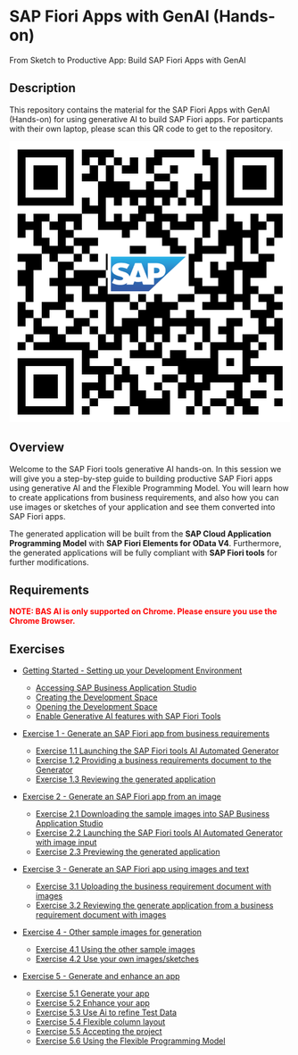 # SAP Fiori Apps with GenAI (Hands-on)
From Sketch to Productive App: Build SAP Fiori Apps with GenAI 

## Description

This repository contains the material for the SAP Fiori Apps with GenAI (Hands-on) for using generative AI to build SAP Fiori apps.
For particpants with their own laptop, please scan this QR code to get to the repository.

![image](Hands-on.png)

## Overview

Welcome to the SAP Fiori tools generative AI hands-on.  In this session we will give you a step-by-step guide to building productive SAP Fiori apps using generative AI and the Flexible Programming Model.  You will learn how to create applications from business requirements, and also how you can use images or sketches of your application and see them converted into SAP Fiori apps.

The generated application will be built from the **SAP Cloud Application Programming Model** with **SAP Fiori Elements for OData V4**.  Furthermore, the generated applications will be fully compliant with **SAP Fiori tools** for further modifications.

## Requirements

<span style="color:red">**NOTE:  BAS AI is only supported on Chrome.  Please ensure you use the Chrome Browser.** </span>

## Exercises

- [Getting Started - Setting up your Development Environment](exercises/ex0#getting-started---setting-up-your-development-environment)
  - [Accessing SAP Business Application Studio](exercises/ex0#accessing-sap-business-application-studio)
  - [Creating the Development Space](exercises/ex0#creating-the-development-space)
  - [Opening the Development Space](exercises/ex0#opening-the-development-space)
  - [Enable Generative AI features with SAP Fiori Tools](exercises/ex0#enable-generative-ai-features-with-sap-fiori-tools)

- [Exercise 1 - Generate an SAP Fiori app from business requirements](exercises/ex1#exercise-1---generate-an-sap-fiori-elements-application-from-business-requirements)
  - [Exercise 1.1 Launching the SAP Fiori tools AI Automated Generator](exercises/ex1#exercise-11-launching-the-sap-fiori-tools-ai-automated-generator)
  - [Exercise 1.2 Providing a business requirements document to the Generator](exercises/ex1#exercise-12-providing-a-business-requirements-document-to-the-generator)
  - [Exercise 1.3 Reviewing the generated application](exercises/ex1#exercise-13-reviewing-the-generated-application)

- [Exercise 2 - Generate an SAP Fiori app from an image](exercises/ex2#exercise-2---generate-an-sap-fiori-elements-application-from-an-image)
  - [Exercise 2.1 Downloading the sample images into SAP Business Application Studio](exercises/ex2#exercise-21-downloading-the-sample-images-into-sap-business-application-studio)
  - [Exercise 2.2 Launching the SAP Fiori tools AI Automated Generator with image input](exercises/ex2#exercise-22-launching-the-sap-fiori-tools-ai-automated-generator-with-image-input)
  - [Exercise 2.3 Previewing the generated application](exercises/ex2#exercise-23-previewing-the-generated-application)

- [Exercise 3 - Generate an SAP Fiori app using images and text](exercises/ex3#exercise-3---generate-an-sap-fiori-elements-application-using-images-and-text)
  - [Exercise 3.1 Uploading the business requirement document with images](exercises/ex3#exercise-31-uploading-the-business-requirement-document-with-images)
  - [Exercise 3.2 Reviewing the generate application from a business requirement document with images](exercises/ex3#exercise-32-reviewing-the-generate-application-from-a-business-requirement-document-with-images)

- [Exercise 4 - Other sample images for generation](exercises/ex4#exercise-4---other-sample-images-for-generation)
  - [Exercise 4.1 Using the other sample images](exercises/ex4#exercise-41-using-the-other-sample-images)
  - [Exercise 4.2 Use your own images/sketches](exercises/ex4#exercise-42-use-your-own-imagessketches)

- [Exercise 5 - Generate and enhance an app](exercises/ex5#exercise-5---generate-and-enhance-an-app)
  - [Exercise 5.1 Generate your app](exercises/ex5#exercise-51-generate-your-app)
  - [Exercise 5.2 Enhance your app](exercises/ex5#exercise-52-enhance-your-app)
  - [Exercise 5.3 Use Ai to refine Test Data](exercises/ex5#exercise-53-use-ai-to-refine-test-data)
  - [Exercise 5.4 Flexible column layout](exercises/ex5#exercise-54-flexible-column-layout)
  - [Exercise 5.5 Accepting the project](exercises/ex5#exercise-55-accepting-the-project)
  - [Exercise 5.6 Using the Flexible Programming Model](exercises/ex5#exercise-56-using-the-flexible-programming-model)